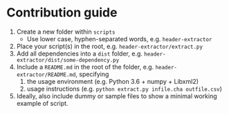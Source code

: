 # Contribution guide

1. Create a new folder within `scripts`
	- Use lower case, hyphen-separated words, e.g. `header-extractor`
2. Place your script(s) in the root, e.g. `header-extractor/extract.py`
3. Add all dependencies into a `dist` folder, e.g. `header-extractor/dist/some-dependency.py`
4. Include a `README.md` in the root of the folder, e.g. `header-extractor/README.md`, specifying
	1. the usage environment (e.g. Python 3.6 + numpy + Libxml2)
	2. usage instructions (e.g. `python extract.py infile.cha outfile.csv`)
5. Ideally, also include dummy or sample files to show a minimal working example of script.
